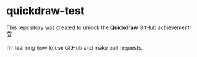 # quickdraw-test
This repository was created to unlock the **Quickdraw** GitHub achievement! 🏆

I’m learning how to use GitHub and make pull requests.
